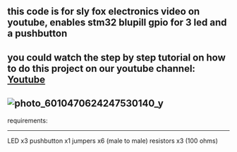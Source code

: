 this code is for sly fox electronics video on youtube, enables stm32 blupill gpio for 3 led and a pushbutton
-------------------------------------------------------------------------------
you could watch the step by step tutorial on how to do this project on our youtube channel:  [Youtube](https://www.youtube.com/playlist?list=PLN-Wi3SDfTYcwjlAhjml4AQixmjfQrbs4)
-----------------------------------------------------------------------------------------

![photo_6010470624247530140_y](https://github.com/AliQorbaniFard/stm32_gpio_led-pushbutton/assets/126378284/88fde8ba-4a41-4ad5-8806-5c5ed23fa3c8)
--------------------------------------------------------------------------------------------
requirements: 
*******************************
  LED         x3
  pushbutton  x1
  jumpers     x6  (male to male)
  resistors   x3  (100 ohms)
  
